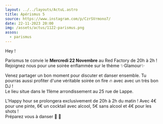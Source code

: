 ```yaml
---
layout: ../../layouts/ActuL.astro
title: Apérismus 5
source: https://www.instagram.com/p/CzrSVrmono7/
date: 22-11-2023 20:00
img: /assets/actus/1122-parismus.png
assos:
  - parismus
---
```


Hey !

Parismus te convie le __Mercredi 22 Novembre__ au Red Factory de 20h à 2h !  
Rejoignez nous pour une soirée enflammée sur le thème ✨Glamour✨

Venez partager un bon moment pour discuter et danser ensemble. Tu pourras aussi profiter d'une véritable soirée on fire 🔥 avec avec un très bon DJ !  
Le lieu situe dans le 11ème arrondissement au 25 rue de Lappe.

L’Happy hour se prolongera exclusivement de 20h à 2h du matin ! Avec 4€ pour une pinte, 6€ un cocktail avec alcool, 5€ sans alcool et 4€ pour les shots !  
Préparez vous à danser 🕺 💃
